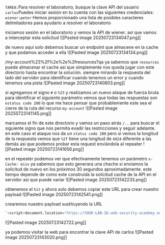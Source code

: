 `TAREA:`Para resolver el laboratorio, busque la clave API del usuario `carlos`Puedes iniciar sesión en tu cuenta con las siguientes credenciales: `wiener:peter` Hemos proporcionado una lista de posibles caracteres delimitadores para ayudarlo a resolver el laboratorio

iniciamos sesión en el laboratorio y vemos la API de wiener. así que vamos a interceptar esta solicitud 
![[Pasted image 20250723134047.png]]

de nuevo aquí solo debemos buscar un endpoint que almacene en la cache y que podamos acceder a ella
![[Pasted image 20250723134134.png]]

/my-account%23%2f%2e%2e%2fresources?qa
ya sabemos que `resources` puede almacenar el cache así que simplemente nos queda jugar con este directorio hasta encontrar la solución. siempre mirando la respuesta del lado del servidor para identificar cuando tenemos un error y cuando tenemos una pista
![[Pasted image 20250723140803.png]]

si agregamos el signo `#` o `%23` y realizamos un nuevo ataque de fuerza bruta para identificar el siguiente parámetro vemos que todas las respuestas son `estatus code 200` lo que me hace pensar que probablemente este sea el cierre de la ruta del recurso `my-account` 
![[Pasted image 20250723141145.png]]

marcamos el fin de este directorio y vamos un paso atrás `/..` para buscar el siguiente signo que nos permita evadir las restricciones y seguir adelante. en este caso el ataque nos da un `status code 200` pero si vemos la longitud de la respuesta vemos que `%2f` tiene una longitud de `4024` diferente a las demás así que podemos probar esta request enviándola al repeater
![[Pasted image 20250723141656.png]]

en el repeater podemos ver que efectivamente tenemos un parámetro `x-Cache: miss` ya sabemos que esto generara una chache si enviamos la solicitud de nuevo en los próximos 30 segundos aproximadamente. este tiempo depende de como este construida la solicitud cache de la API en el servidor así que puede variar
![[Pasted image 20250723142233.png]]

obtenemos el `hit` y ahora solo debemos copiar este URL para crear nuestro payload
![[Pasted image 20250723142541.png]]

crearemos nuestro payload sustituyendo la URL

```python
`<script>document.location="https://YOUR-LAB-ID.web-security-academy.net/my-account%23%2f%2e%2e%2fresources?wcd"</script>`
```

![[Pasted image 20250723142722.png]]

ya podemos visitar la web para encontrar la clave API de carlos 
![[Pasted image 20250723143020.png]]
